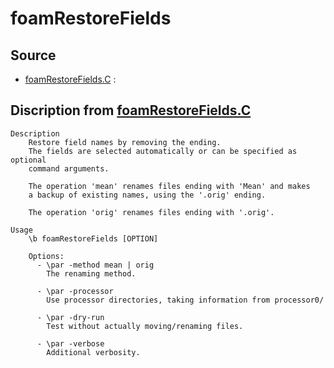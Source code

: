 # foamRestoreFields

## Source

- [foamRestoreFields.C](foamRestoreFields.C) : 


## Discription from [foamRestoreFields.C](foamRestoreFields.C)

```
Description
    Restore field names by removing the ending.
    The fields are selected automatically or can be specified as optional
    command arguments.

    The operation 'mean' renames files ending with 'Mean' and makes
    a backup of existing names, using the '.orig' ending.

    The operation 'orig' renames files ending with '.orig'.

Usage
    \b foamRestoreFields [OPTION]

    Options:
      - \par -method mean | orig
        The renaming method.

      - \par -processor
        Use processor directories, taking information from processor0/

      - \par -dry-run
        Test without actually moving/renaming files.

      - \par -verbose
        Additional verbosity.


```

